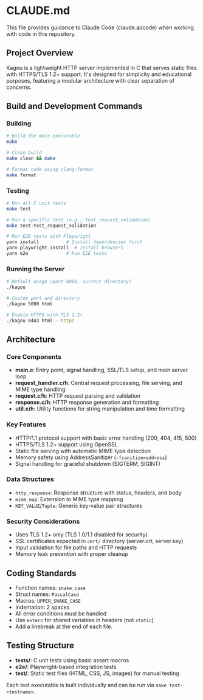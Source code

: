 # CLAUDE.md

This file provides guidance to Claude Code (claude.ai/code) when working with code in this repository.

## Project Overview

Kagou is a lightweight HTTP server implemented in C that serves static files with HTTPS/TLS 1.2+ support. It's designed for simplicity and educational purposes, featuring a modular architecture with clear separation of concerns.

## Build and Development Commands

### Building
```bash
# Build the main executable
make

# Clean build
make clean && make

# Format code using clang-format
make format
```

### Testing
```bash
# Run all C unit tests
make test

# Run a specific test (e.g., test_request_validation)
make test-test_request_validation

# Run E2E tests with Playwright
yarn install          # Install dependencies first
yarn playwright install  # Install browsers
yarn e2e              # Run E2E tests
```

### Running the Server
```bash
# Default usage (port 8080, current directory)
./kagou

# Custom port and directory
./kagou 5000 html

# Enable HTTPS with TLS 1.2+
./kagou 8443 html --https
```

## Architecture

### Core Components

- **main.c**: Entry point, signal handling, SSL/TLS setup, and main server loop
- **request_handler.c/h**: Central request processing, file serving, and MIME type handling
- **request.c/h**: HTTP request parsing and validation
- **response.c/h**: HTTP response generation and formatting
- **util.c/h**: Utility functions for string manipulation and time formatting

### Key Features

- HTTP/1.1 protocol support with basic error handling (200, 404, 415, 500)
- HTTPS/TLS 1.2+ support using OpenSSL
- Static file serving with automatic MIME type detection
- Memory safety using AddressSanitizer (`-fsanitize=address`)
- Signal handling for graceful shutdown (SIGTERM, SIGINT)

### Data Structures

- `http_response`: Response structure with status, headers, and body
- `mime_map`: Extension to MIME type mapping
- `KEY_VALUE`/`Tuple`: Generic key-value pair structures

### Security Considerations

- Uses TLS 1.2+ only (TLS 1.0/1.1 disabled for security)
- SSL certificates expected in `cert/` directory (server.crt, server.key)
- Input validation for file paths and HTTP requests
- Memory leak prevention with proper cleanup

## Coding Standards

- Function names: `snake_case`
- Struct names: `PascalCase` 
- Macros: `UPPER_SNAKE_CASE`
- Indentation: 2 spaces
- All error conditions must be handled
- Use `extern` for shared variables in headers (not `static`)
- Add a linebreak at the end of each file.

## Testing Structure

- **tests/**: C unit tests using basic assert macros
- **e2e/**: Playwright-based integration tests
- **test/**: Static test files (HTML, CSS, JS, images) for manual testing

Each test executable is built individually and can be run via `make test-<testname>`.
